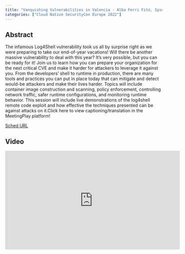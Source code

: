 ```yaml
---
title: "Vanquishing Vulnerabilities in Valencia - Alba Ferri Fitó, Sysdig & Eric Smalling, Synk"
categories: ["Cloud Native SecurityCon Europe 2022"]
---
```


## Abstract

The infamous Log4Shell vulnerability took us all by surprise right as we were preparing to take our end-of-year vacations! Will there be another massive vulnerability to deal with this year? It’s very possible, but you can be ready for it! Join us to learn how you can prepare your organization for the next critical CVE and make it harder for attackers to leverage it against you. From the developers’ shell to runtime in production, there are many tools and practices you can put in place today that can mitigate and detect would-be attackers and make their lives harder. Topics will include container image construction and scanning, policy enforcement, controlling network traffic, safer runtime configurations, and monitoring runtime behavior. This session will include live demonstrations of the log4shell remote code exploit and how effective the techniques presented can be against attacks on it.Click here to view captioning/translation in the MeetingPlay platform!

[Sched URL](https://cloudnativesecurityconeu22.sched.com/event/3441f730194146490e8ce790a498bbfc)

## Video

<iframe width='560' height='315' src='https://www.youtube.com/embed/aK-mlDm_yRE' frameborder='0' allow='accelerometer; autoplay; encrypted-media; gyroscope; picture-in-picture' allowfullscreen></iframe>
